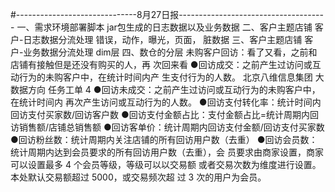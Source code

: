 #------------------------------8月27日报-------------------------------------
一、需求环境部署脚本
jar包生成的日志数据以及业务数据
二、客户主题店铺 客户-日志数据分流处理
错误，动作，曝光，页面， 脏数据
三、客户主题店铺 客户-业务数据分流处理
dim层
四、数仓的分层
未购客户回访：看了又看，之前和店铺有接触但是还没有购买的人，再
次回来看
●回访成交：之前产生过访问或互动行为的未购客户中，在统计时间内产
生支付行为的人数。
北京八维信息集团
大数据方向 任务工单
4
●回访未成交：之前产生过访问或互动行为的未购客户中，在统计时间内
再次产生访问或互动行为的人数。
●回访支付转化率：统计时间内回访支付买家数/回访客户数
●回访支付金额占比：支付金额占比=统计周期内回访销售额/店铺总销售额
●回访客单价：统计周期内回访支付金额/回访支付买家数
●回访粉丝数：统计周期内关注店铺的所有回访用户数（去重）
●回访会员数：统计周期内达到会员要求的所有回访用户数（去重），会
员要求由商家设置，商家可以设置最多 4 个会员等级，等级可以以交易额
或者交易次数为维度进行设置。本处默认交易额超过 5000，或交易频次超
过 3 次的用户为会员。
